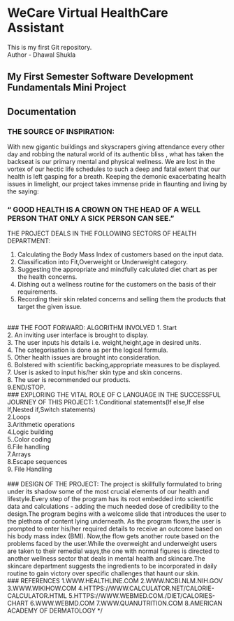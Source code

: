 # WeCare Virtual HealthCare Assistant
This is my first Git repository.
<br>
Author - Dhawal Shukla
<br>
## My First Semester Software Development Fundamentals Mini Project

##       Documentation 

### THE SOURCE OF INSPIRATION:
With new gigantic buildings and skyscrapers giving
attendance every other day and robbing the natural world of
its authentic bliss , what has taken the backseat is our primary
mental and physical wellness.
We are lost in the vortex of our hectic life schedules to such a
deep and fatal extent that our health is left gasping for a
breath.
Keeping the demonic exacerbating health issues in limelight,
our project takes immense pride in flaunting and living by the
saying:
### “ GOOD HEALTH IS A CROWN ON THE HEAD OF A WELL PERSON THAT ONLY A SICK PERSON CAN SEE.”
THE PROJECT DEALS IN THE FOLLOWING SECTORS OF
HEALTH DEPARTMENT:
1. Calculating the Body Mass Index of customers based on
the input data.<br>
2. Classification into Fit,Overweight or Underweight
category.<br>
3. Suggesting the appropriate and mindfully calculated diet
chart as per the health concerns.<br>
4. Dishing out a wellness routine for the customers on the
basis of their requirements.<br>
5. Recording their skin related concerns and selling them
the products that target the given issue.
<br>
### THE FOOT FORWARD: ALGORITHM INVOLVED
1. Start <br>
2. An inviting user interface is brought to display. <br>
3. The user inputs his details i.e. weight,height,age in
desired units. <br>
4. The categorisation is done as per the
logical formula. <br>
5. Other health issues are brought into consideration. <br>
6. Bolstered with scientific backing,appropriate measures
to be displayed. <br>
7. User is asked to input his/her skin type and skin
concerns. <br>
8. The user is recommended our products.<br>
9.END/STOP.
<br>
### EXPLORING THE VITAL ROLE OF C LANGUAGE IN THE SUCCESSFUL JOURNEY OF THIS PROJECT:
1.Conditional statements(If else,If else If,Nested if,Switch statements) <br>
2.Loops <br>
3.Arithmetic operations <br>
4.Logic building <br>
5..Color coding <br>
6.File handling <br>
7.Arrays <br>
8.Escape sequences <br>
9. File Handling <br>
<br>
### DESIGN OF THE PROJECT:
The project is skillfully formulated to bring under its shadow
some of the most crucial elements of our health and
lifestyle.Every step of the program has its root embedded into
scientific data and calculations - adding the much needed
dose of credibility to the design.The program begins with a
welcome slide that introduces the user to the plethora of
content lying underneath.
As the program flows,the user is prompted to enter his/her
required details to receive an outcome based on his body mass
index (BMI).
Now,the flow gets another route based on the problems faced
by the user.While the overweight and underweight users are
taken to their remedial ways,the one with normal figures is
directed to another wellness sector that deals in mental health
and skincare.The skincare department suggests the
ingredients to be incorporated in daily routine to gain victory
over specific challenges that haunt our skin.<br>
### REFERENCES
1.WWW.HEALTHLINE.COM
2.WWW.NCBI.NLM.NIH.GOV
3.WWW.WIKIHOW.COM
4.HTTPS://WWW.CALCULATOR.NET/CALORIE-CALCULATOR.HTML
5.HTTPS://WWW.WEBMED.COM./DIET/CALORIES-CHART
6.WWW.WEBMD.COM
7.WWW.QUANUTRITION.COM
8.AMERICAN ACADEMY OF DERMATOLOGY
*/
